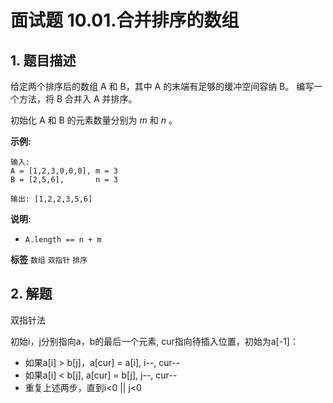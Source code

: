 # 面试题 10.01.合并排序的数组

## 1. 题目描述

给定两个排序后的数组 A 和 B，其中 A 的末端有足够的缓冲空间容纳 B。 编写一个方法，将 B 合并入 A 并排序。

初始化 A 和 B 的元素数量分别为 *m* 和 *n* 。

**示例:**

```
输入:
A = [1,2,3,0,0,0], m = 3
B = [2,5,6],       n = 3

输出: [1,2,2,3,5,6]
```

**说明:**

- `A.length == n + m`

**标签**
`数组` `双指针` `排序`

## 2. 解题

双指针法

初始i，j分别指向a，b的最后一个元素, cur指向待插入位置，初始为a[-1]：

- 如果a[i] > b[j]，a[cur] = a[i], i--, cur--
- 如果a[i] < b[j], a[cur] = b[j], j--, cur--
- 重复上述两步，直到i<0 || j<0